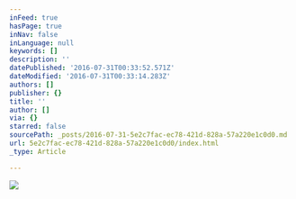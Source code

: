 ```yaml
---
inFeed: true
hasPage: true
inNav: false
inLanguage: null
keywords: []
description: ''
datePublished: '2016-07-31T00:33:52.571Z'
dateModified: '2016-07-31T00:33:14.283Z'
authors: []
publisher: {}
title: ''
author: []
via: {}
starred: false
sourcePath: _posts/2016-07-31-5e2c7fac-ec78-421d-828a-57a220e1c0d0.md
url: 5e2c7fac-ec78-421d-828a-57a220e1c0d0/index.html
_type: Article

---
```

![](https://the-grid-user-content.s3-us-west-2.amazonaws.com/02f48a98-92fc-4b28-80b3-e724825df449.jpg)
